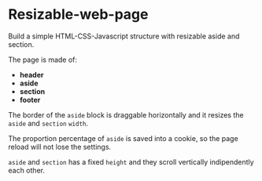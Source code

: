 # Resizable-web-page

Build a simple HTML-CSS-Javascript structure with resizable aside and section.

The page is made of:
- **header**
- **aside**
- **section**
- **footer**

The border of the `aside` block is draggable horizontally and it resizes the `aside` and `section` `width`.

The proportion percentage of `aside` is saved into a cookie, so the page reload will not lose the settings.

`aside` and `section` has a fixed `height` and they scroll vertically indipendently each other.
